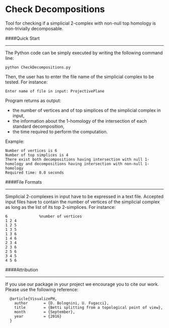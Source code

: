 # Check Decompositions
Tool for checking if a simplicial 2-complex with non-null top homology is non-trivially decomposable.

####Quick Start
***

The Python code can be simply executed by writing the following command line:

```
python CheckDecompositions.py
```

Then, the user has to enter the file name of the simplicial complex to be tested. For instance: 

```
Enter name of file in input: ProjectivePlane
```

Program returns as output:
* the number of vertices and of top simplices of the simplicial complex in input, 
* the information about the 1-homology of the intersection of each standard decomposition,
* the time required to perform the computation.

Example:

```
Number of vertices is 6
Number of top simplices is 4
There exist both decompositions having intersection with null 1-homology and decompositions having intersection with non-null 1-homology
Required time: 0.0 seconds
```


####File Formats
***

Simplicial 2-complexes in input have to be expressed in a text file.
Accepted input files have to contain the number of vertices of the simplicial complex as long as the list of its top 2-simplices.  For instance:


```
6              %number of vertices 
1 2 4
1 2 5
1 3 5
1 3 6
1 4 6
2 3 4
2 3 6
2 5 6
3 4 5
4 5 6
```


####Attribution
***

If you use our package in your project we encourage you to cite our work.
Please use the following reference:

```
  @article{VisualizePH,
    author       = {D. Bolognini, U. Fugacci},
    title        = {Betti splitting from a topological point of view},
    month        = {September},
    year         = {2016}
  }
```
